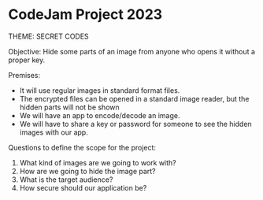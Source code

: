 # CodeJam Project 2023

THEME: SECRET CODES

Objective: Hide some parts of an image from anyone who opens it without a proper key.

Premises:
 - It will use regular images in standard format files.
 - The encrypted files can be opened in a standard image reader, but the hidden parts will not be shown
 - We will have an app to encode/decode an image.
 - We will have to share a key or password for someone to see the hidden images with our app.

Questions to define the scope for the project:
 1. What kind of images are we going to work with?
 2. How are we going to hide the image part?
 3. What is the target audience?
 4. How secure should our application be?
